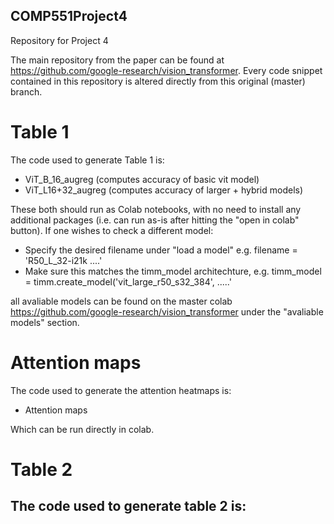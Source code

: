 ## COMP551Project4
Repository for Project 4

The main repository from the paper can be found at https://github.com/google-research/vision_transformer. 
Every code snippet contained in this repository is altered directly from this original (master) branch.

# Table 1
The code used to generate Table 1 is:
- ViT_B_16_augreg (computes accuracy of basic vit model)
- ViT_L16+32_augreg (computes accuracy of larger + hybrid models)


These both should run as Colab notebooks, with no need to install any additional packages (i.e. can run as-is after hitting the "open in colab" button).
If one wishes to check a different model:
- Specify the desired filename under "load a model" e.g. filename = 'R50_L_32-i21k ....'
- Make sure this matches the timm_model architechture, e.g. timm_model = timm.create_model('vit_large_r50_s32_384', .....'

all avaliable models can be found on the master colab https://github.com/google-research/vision_transformer under the "avaliable models" section.

# Attention maps
The code used to generate the attention heatmaps is:

- Attention maps

Which can be run directly in colab.

# Table 2

The code used to generate table 2 is:
-
